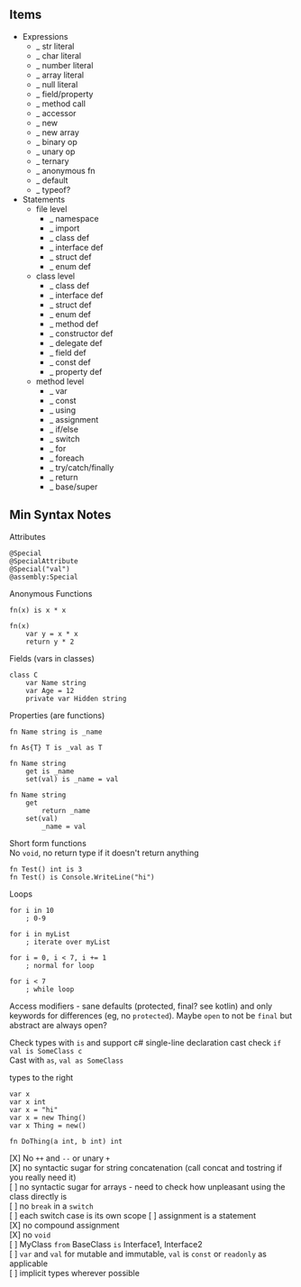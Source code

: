 ## Items

* Expressions
    * _ str literal
    * _ char literal
    * _ number literal
    * _ array literal
    * _ null literal
    * _ field/property
    * _ method call
    * _ accessor
    * _ new
    * _ new array
    * _ binary op
    * _ unary op
    * _ ternary
    * _ anonymous fn
    * _ default
    * _ typeof?
* Statements
    * file level
        * _ namespace
        * _ import
        * _ class def
        * _ interface def
        * _ struct def
        * _ enum def
    * class level
        * _ class def
        * _ interface def
        * _ struct def
        * _ enum def
        * _ method def
        * _ constructor def
        * _ delegate def
        * _ field def
        * _ const def
        * _ property def
    * method level
        * _ var
        * _ const
        * _ using
        * _ assignment
        * _ if/else
        * _ switch
        * _ for
        * _ foreach
        * _ try/catch/finally
        * _ return
        * _ base/super

## Min Syntax Notes

Attributes
```
@Special
@SpecialAttribute
@Special("val")
@assembly:Special
```

Anonymous Functions
```
fn(x) is x * x

fn(x)
    var y = x * x
    return y * 2
```

Fields (vars in classes)
```
class C
    var Name string
    var Age = 12
    private var Hidden string
```

Properties (are functions)
```
fn Name string is _name

fn As{T} T is _val as T

fn Name string
    get is _name
    set(val) is _name = val

fn Name string
    get
        return _name
    set(val)
        _name = val
```

Short form functions  
No `void`, no return type if it doesn't return anything
```
fn Test() int is 3
fn Test() is Console.WriteLine("hi")
```

Loops
```
for i in 10
    ; 0-9

for i in myList
    ; iterate over myList

for i = 0, i < 7, i += 1
    ; normal for loop

for i < 7
    ; while loop
```

Access modifiers - sane defaults (protected, final? see kotlin) and only keywords for differences (eg, no `protected`). Maybe `open` to not be `final` but abstract are always open?

Check types with `is` and support c# single-line declaration cast check `if val is SomeClass c`  
Cast with `as`, `val as SomeClass`

types to the right
```
var x
var x int
var x = "hi"
var x = new Thing()
var x Thing = new()

fn DoThing(a int, b int) int
```

[X] No `++` and `--` or unary `+`  
[X] no syntactic sugar for string concatenation (call concat and tostring if you really need it)  
[ ] no syntactic sugar for arrays - need to check how unpleasant using the class directly is  
[ ] no `break` in a `switch`  
[ ] each switch case is its own scope
[ ] assignment is a statement  
[X] no compound assignment  
[X] no `void`  
[ ] MyClass `from` BaseClass `is` Interface1, Interface2  
[ ] `var` and `val` for mutable and immutable, `val` is `const` or `readonly` as applicable  
[ ] implicit types wherever possible
